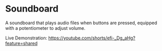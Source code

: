 # Soundboard

A soundboard that plays audio files when buttons are pressed, equipped with a potentiometer to adjust volume. 

Live Demonstration: https://youtube.com/shorts/efi-_Dg_aHg?feature=shared

